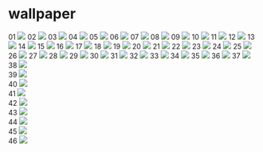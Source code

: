 # wallpaper
01 ![](01.png)
02 ![](02.png)
03 ![](03.png)
04 ![](04.png)
05 ![](05.png)
06 ![](06.png)
07 ![](07.png)
08 ![](08.png)
09 ![](09.png)
10 ![](10.png)
11 ![](11.png)
12 ![](12.png)
13 ![](13.png)
14 ![](14.png)
15 ![](15.png)
16 ![](16.png)
17 ![](17.png)
18 ![](18.png)
19 ![](19.png)
20 ![](20.png)
21 ![](21.png)
22 ![](22.png)
23 ![](23.png)
24 ![](24.png)
25 ![](25.png)
26 ![](26.png)
27 ![](27.png)
28 ![](28.png)
29 ![](29.png)
30 ![](30.png)
31 ![](31.png)
32 ![](32.png)
33 ![](33.png)
34 ![](34.png)
35 ![](35.png)
36 ![](36.png)
37 ![](37.png)  
38 ![](38.png)  
39 ![](39.png)  
40 ![](40.png)  
41 ![](41.png)  
42 ![](42.png)  
43 ![](43.png)  
44 ![](44.png)  
45 ![](45.png)  
46 ![](46.png)  
